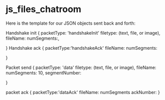 # js_files_chatroom


Here is the template for our JSON objects sent back and forth:







Handshake init
{
    packetType: 'handshakeInit'
    filetype: (text, file, or image),
    fileName:
    numSegments:,

}
Handshake ack
{
    packetType:'handshakeAck'
    fileName:
    numSegments: 
    
}

Packet send
{
    packetType:  'data'
    filetype: (text, file, or image),
    fileName:
    numSegments: 10,
    segmentNumber: 
    
}

packet ack
{
    packetType:'dataAck'
    fileName:
    numSegments
    ackNumber: 
}

